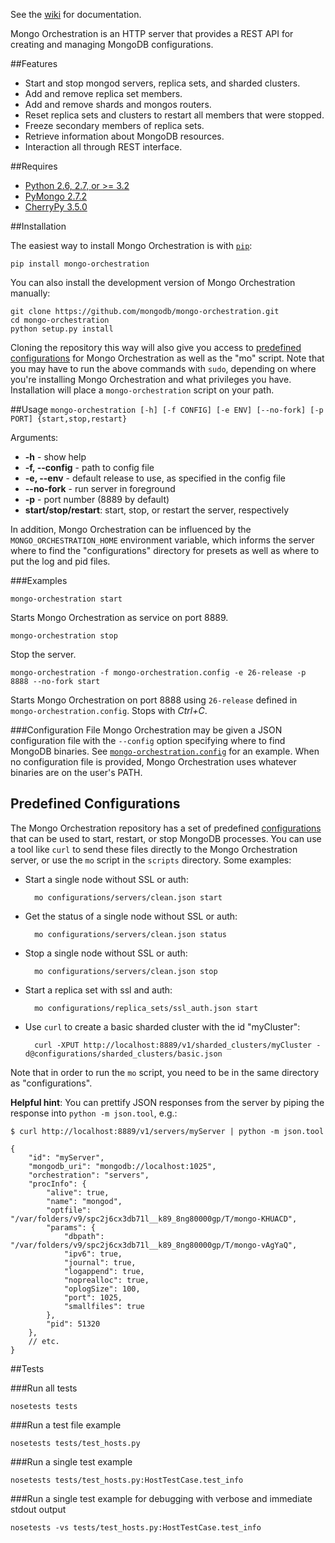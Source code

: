 See the [wiki](https://github.com/mongodb/mongo-orchestration/wiki) for documentation.

Mongo Orchestration is an HTTP server that provides a REST API for creating and managing MongoDB configurations.

##Features

- Start and stop mongod servers, replica sets, and sharded clusters.
- Add and remove replica set members.
- Add and remove shards and mongos routers.
- Reset replica sets and clusters to restart all members that were stopped.
- Freeze secondary members of replica sets.
- Retrieve information about MongoDB resources.
- Interaction all through REST interface.

##Requires
- [Python 2.6, 2.7, or >= 3.2](http://www.python.org/download/)
- [PyMongo 2.7.2](https://pypi.python.org/pypi/pymongo/2.7.2)
- [CherryPy 3.5.0](http://www.cherrypy.org/)

##Installation

The easiest way to install Mongo Orchestration is with [`pip`](https://pypi.python.org/pypi/pip):

    pip install mongo-orchestration

You can also install the development version of Mongo Orchestration manually:

    git clone https://github.com/mongodb/mongo-orchestration.git
    cd mongo-orchestration
    python setup.py install

Cloning the repository this way will also give you access to [predefined configurations](https://github.com/mongodb/mongo-orchestration/blob/master/README.md#predefined-configurations) for Mongo Orchestration as well as the "mo" script. Note that you may have to run the above commands with `sudo`, depending on where you're installing Mongo Orchestration and what privileges you have. Installation will place a `mongo-orchestration` script on your path.

##Usage
`mongo-orchestration [-h] [-f CONFIG] [-e ENV] [--no-fork] [-p PORT] {start,stop,restart}`

Arguments:

+ **-h** - show help
+ **-f, --config** - path to config file
+ **-e, --env** - default release to use, as specified in the config file
+ **--no-fork** - run server in foreground
+ **-p** - port number (8889 by default)
+ **start/stop/restart**: start, stop, or restart the server, respectively

In addition, Mongo Orchestration can be influenced by the `MONGO_ORCHESTRATION_HOME` environment variable, which informs the server where to find the "configurations" directory for presets as well as where to put the log and pid files.

###Examples

`mongo-orchestration start`

Starts Mongo Orchestration as service on port 8889.

`mongo-orchestration stop`

Stop the server.

`mongo-orchestration -f mongo-orchestration.config -e 26-release -p 8888 --no-fork start`

Starts Mongo Orchestration on port 8888 using `26-release` defined in `mongo-orchestration.config`. Stops with *Ctrl+C*.

###Configuration File
Mongo Orchestration may be given a JSON configuration file with the `--config` option specifying where to find MongoDB binaries. See [`mongo-orchestration.config`](https://github.com/mongodb/mongo-orchestration/blob/master/mongo-orchestration.config) for an example. When no configuration file is provided, Mongo Orchestration uses whatever binaries are on the user's PATH.

## Predefined Configurations
The Mongo Orchestration repository has a set of predefined [configurations](https://github.com/mongodb/mongo-orchestration/tree/master/mongo_orchestration/configurations) that can be used to start, restart, or stop MongoDB processes. You can use a tool like `curl` to send these files directly to the Mongo Orchestration server, or use the `mo` script in the `scripts` directory. Some examples:

- Start a single node without SSL or auth:

        mo configurations/servers/clean.json start

- Get the status of a single node without SSL or auth:

        mo configurations/servers/clean.json status

- Stop a single node without SSL or auth:

        mo configurations/servers/clean.json stop

- Start a replica set with ssl and auth:

        mo configurations/replica_sets/ssl_auth.json start

- Use `curl` to create a basic sharded cluster with the id "myCluster":

        curl -XPUT http://localhost:8889/v1/sharded_clusters/myCluster -d@configurations/sharded_clusters/basic.json

Note that in order to run the `mo` script, you need to be in the same directory as "configurations".

**Helpful hint**: You can prettify JSON responses from the server by piping the response into `python -m json.tool`, e.g.:

    $ curl http://localhost:8889/v1/servers/myServer | python -m json.tool
    
    {
        "id": "myServer",
        "mongodb_uri": "mongodb://localhost:1025",
        "orchestration": "servers",
        "procInfo": {
            "alive": true,
            "name": "mongod",
            "optfile": "/var/folders/v9/spc2j6cx3db71l__k89_8ng80000gp/T/mongo-KHUACD",
            "params": {
                "dbpath": "/var/folders/v9/spc2j6cx3db71l__k89_8ng80000gp/T/mongo-vAgYaQ",
                "ipv6": true,
                "journal": true,
                "logappend": true,
                "noprealloc": true,
                "oplogSize": 100,
                "port": 1025,
                "smallfiles": true
            },
            "pid": 51320
        },
        // etc.
    }

##Tests

###Run all tests

`nosetests tests`

###Run a test file example

`nosetests tests/test_hosts.py`

###Run a single test example

`nosetests tests/test_hosts.py:HostTestCase.test_info`

###Run a single test example for debugging with verbose and immediate stdout output

`nosetests -vs tests/test_hosts.py:HostTestCase.test_info`
